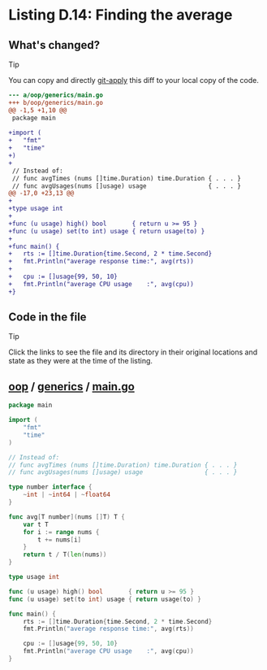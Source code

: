 # Listing D.14: Finding the average

## What's changed?

> [!TIP]
> You can copy and directly [git-apply](https://tldr.inbrowser.app/pages/common/git-apply) this diff to your local copy of the code.

```diff
--- a/oop/generics/main.go
+++ b/oop/generics/main.go
@@ -1,5 +1,10 @@
 package main
 
+import (
+	"fmt"
+	"time"
+)
+
 // Instead of:
 // func avgTimes (nums []time.Duration) time.Duration { . . . }
 // func avgUsages(nums []usage) usage                 { . . . }
@@ -17,0 +23,13 @@
+
+type usage int
+
+func (u usage) high() bool       { return u >= 95 }
+func (u usage) set(to int) usage { return usage(to) }
+
+func main() {
+	rts := []time.Duration{time.Second, 2 * time.Second}
+	fmt.Println("average response time:", avg(rts))
+
+	cpu := []usage{99, 50, 10}
+	fmt.Println("average CPU usage    :", avg(cpu))
+}

```
## Code in the file

> [!TIP]
> Click the links to see the file and its directory in their original locations and state as they were at the time of the listing.

## [oop](https://github.com/inancgumus/gobyexample/blob/0dd005604cc8bcda2ad830224fb85438eb85c27d/oop) / [generics](https://github.com/inancgumus/gobyexample/blob/0dd005604cc8bcda2ad830224fb85438eb85c27d/oop/generics) / [main.go](https://github.com/inancgumus/gobyexample/blob/0dd005604cc8bcda2ad830224fb85438eb85c27d/oop/generics/main.go)

```go
package main

import (
	"fmt"
	"time"
)

// Instead of:
// func avgTimes (nums []time.Duration) time.Duration { . . . }
// func avgUsages(nums []usage) usage                 { . . . }

type number interface {
	~int | ~int64 | ~float64
}

func avg[T number](nums []T) T {
	var t T
	for i := range nums {
		t += nums[i]
	}
	return t / T(len(nums))
}

type usage int

func (u usage) high() bool       { return u >= 95 }
func (u usage) set(to int) usage { return usage(to) }

func main() {
	rts := []time.Duration{time.Second, 2 * time.Second}
	fmt.Println("average response time:", avg(rts))

	cpu := []usage{99, 50, 10}
	fmt.Println("average CPU usage    :", avg(cpu))
}
```

